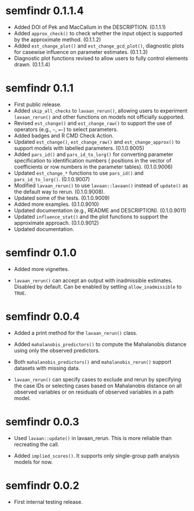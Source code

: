 # semfindr 0.1.1.4

- Added DOI of Pek and MacCallum in the DESCRIPTION. (0.1.1.1)
- Added `approx_check()` to check whether the input object
  is supported by the approximate method. (0.1.1.2)
- Added `est_change_plot()` and `est_change_gcd_plot()`,
  diagnostic plots for casewise influence on
  parameter estimates. (0.1.1.3)
- Diagnostic plot functions revised to allow users to
  fully control elements drawn. (0.1.1.4)

# semfindr 0.1.1

- First public release.
- Added `skip_all_checks` to `lavaan_rerun()`, allowing users
  to experiment `lavaan_rerun()` and other functions on
  models not officially supported.
- Revised `est_change()` and `est_change_raw()` to support
  the use of operators (e.g., `~`, `=~`) to select parameters.
- Added badges and R CMD Check Action.
- Updated `est_change()`, `est_change_raw()` and
  `est_change_approx()` to support models with labelled
  parameters. (0.1.0.9005)
- Added `pars_id()` and `pars_id_to_lorg()` for converting
  parameter specification to identification numbers (
  positions in the vector of coefficients or row numbers
  in the parameter tables). (0.1.0.9006)
- Updated `est_change_*` functions to use `pars_id()`
  and `pars_id_to_lorg()`. (0.1.0.9007)
- Modified `lavaan_rerun()` to use `lavaan::lavaan()`
  instead of `update()` as the default way to rerun. (0.1.0.9008).
- Updated some of the tests. (0.1.0.9009)
- Added more examples. (0.1.0.9010)
- Updated documentation (e.g., README and DESCRIPTION). (0.1.0.9011)
- Updated `influence_stat()` and the plot functions to support
  the approximate approach. (0.1.0.9012)
- Updated documentation.

# semfindr 0.1.0

- Added more vignettes.

- `lavaan_rerun()` can accept an output with inadmissible
  estimates. Disabled by default. Can be enabled by
  setting `allow_inadmissible` to `TRUE`.

# semfindr 0.0.4

- Added a print method for the `lavaan_rerun()` class.

- Added `mahalanobis_predictors()` to compute the
Mahalanobis distance using only the observed predictors.

- Both `mahalanobis_predictors()` and
 `mahalanobis_rerun()` support datasets with missing data.

- `lavaan_rerun()` can specify cases to
exclude and rerun by specifying the case IDs or
selecting cases based on Mahalanobis distance on
all observed variables or on residuals of observed
variables in a path model.

# semfindr 0.0.3

- Used `lavaan::update()` in lavaan_rerun. This is more
  reliable than recreating the call.

- Added `implied_scores()`. It supports only single-group
  path analysis models for now.

# semfindr 0.0.2

- First internal testing release.
